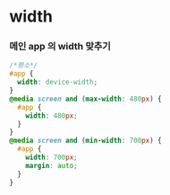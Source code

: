 # width
### 메인 app 의 width 맞추기
```CSS
/*평소*/
#app {
  width: device-width;
}
@media screen and (max-width: 480px) {
  #app {
    width: 480px;
  }
}
@media screen and (min-width: 700px) {
  #app {
    width: 700px;
    margin: auto;
  }
}
```
